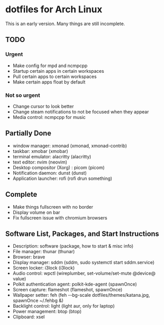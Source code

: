 <h1>dotfiles for Arch Linux</h1>
This is an early version. Many things are still incomplete.

<h2>TODO</h2>
<h3>Urgent</h3>
<ul>
    <li> Make config for mpd and ncmpcpp</li>
    <li> Startup certain apps in certain workspaces</li>
    <li> Pull certain apps to certain workspaces</li>
    <li> Make certain apps float by default</li>
</ul>

<h3>Not so urgent</h3>
<ul>
    <li> Change cursor to look better</li>
    <li> Change steam notifications to not be focused when they appear</li>
    <li> Media control: ncmpcpp for music</li>
</ul>

<h2>Partially Done</h2>
<ul>
    <li> window manager: xmonad (xmonad, xmonad-contrib)</li>
    <li> taskbar: xmobar (xmobar)</li>
    <li> terminal emulator: alacritty (alacritty)</li>
    <li> text editor: nvim (neovim)</li>
    <li> Desktop compositor (Xorg) : picom (picom)</li>
    <li> Notification daemon: dunst (dunst)</li>
    <li> Application launcher: rofi (rofi drun something)</li>
</ul>

<h2>Complete</h2>
<ul>
    <li> Make things fullscreen with no border</li>
    <li> Display volume on bar</li>
    <li> Fix fullscreen issue with chromium browsers</li>
</ul>

<h2>Software List, Packages, and Start Instructions</h2>
<ul>
    <li> Description: software (package, how to start & misc info)</li>
    <li> File manager: thunar (thunar)</li>
    <li> Browser: brave</li>
    <li> Display manager: sddm (sddm, sudo systemctl start sddm.service)</li>
    <li> Screen locker: i3lock (i3lock)</li>
    <li> Audio control: wpctl (wireplumber, set-volume/set-mute @device@ value)</li>
    <li> Polkit authentication agent: polkit-kde-agent (spawnOnce)</li>
    <li> Screen capture: flameshot (flameshot, spawnOnce)</li>
    <li> Wallpaper setter: feh (feh --bg-scale dotfiles/themes/katana.jpg, spawnOnce ~/.fehbg &)</li>
    <li> Backlight control: light (light aur, only for laptop)</li>
    <li> Power management: btop (btop)</li>
    <li> Clipboard: xsel </li>
</ul>
